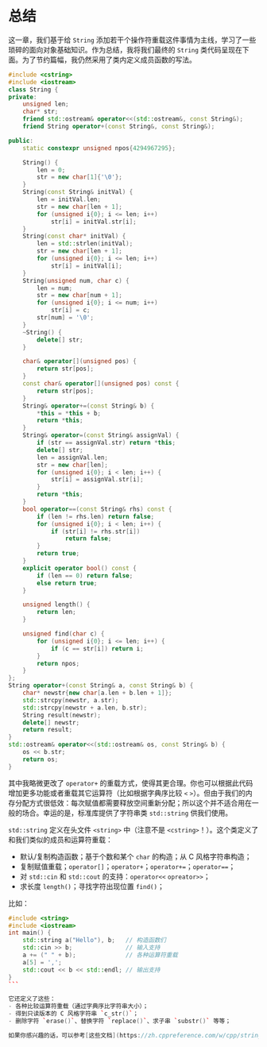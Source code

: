 # 总结

这一章，我们基于给 `String` 添加若干个操作符重载这件事情为主线，学习了一些琐碎的面向对象基础知识。作为总结，我将我们最终的 `String` 类代码呈现在下面。为了节约篇幅，我仍然采用了类内定义成员函数的写法。
```cpp
#include <cstring>
#include <iostream>
class String {
private:
    unsigned len;
    char* str;
    friend std::ostream& operator<<(std::ostream&, const String&);
    friend String operator+(const String&, const String&);

public:
    static constexpr unsigned npos{4294967295};

    String() {
        len = 0;
        str = new char[1]{'\0'};
    }
    String(const String& initVal) {
        len = initVal.len;
        str = new char[len + 1];
        for (unsigned i{0}; i <= len; i++)
            str[i] = initVal.str[i];
    }
    String(const char* initVal) {
        len = std::strlen(initVal);
        str = new char[len + 1];
        for (unsigned i{0}; i <= len; i++)
            str[i] = initVal[i];
    }
    String(unsigned num, char c) {
        len = num;
        str = new char[num + 1];
        for (unsigned i{0}; i <= num; i++)
            str[i] = c;
        str[num] = '\0';
    }
    ~String() {
        delete[] str;
    }

    char& operator[](unsigned pos) {
        return str[pos];
    }
    const char& operator[](unsigned pos) const {
        return str[pos];
    }
    String& operator+=(const String& b) {
        *this = *this + b;
        return *this; 
    }
    String& operator=(const String& assignVal) {
        if (str == assignVal.str) return *this;
        delete[] str;
        len = assignVal.len;
        str = new char[len];
        for (unsigned i{0}; i < len; i++) {
            str[i] = assignVal.str[i];
        }
        return *this;
    }
    bool operator==(const String& rhs) const {
        if (len != rhs.len) return false;
        for (unsigned i{0}; i < len; i++) {
            if (str[i] != rhs.str[i])
                return false;
        }
        return true;
    }
    explicit operator bool() const {
        if (len == 0) return false;
        else return true;
    }

    unsigned length() {
        return len;
    }

    unsigned find(char c) {
        for (unsigned i{0}; i <= len; i++) {
            if (c == str[i]) return i;
        }
        return npos;
    }
};
String operator+(const String& a, const String& b) {
    char* newstr{new char[a.len + b.len + 1]};
    std::strcpy(newstr, a.str);
    std::strcpy(newstr + a.len, b.str);
    String result(newstr);
    delete[] newstr;
    return result;
}
std::ostream& operator<<(std::ostream& os, const String& b) {
    os << b.str;
    return os;
}
```

其中我略微更改了 `operator+` 的重载方式，使得其更合理。你也可以根据此代码增加更多功能或者重载其它运算符（比如根据字典序比较 `<` `>`）。但由于我们的内存分配方式很低效：每次赋值都需要释放空间重新分配；所以这个并不适合用在一般的场合。幸运的是，标准库提供了字符串类 `std::string` 供我们使用。

`std::string` 定义在头文件 `<string>` 中（注意不是 `<cstring>`！）。这个类定义了和我们类似的成员和运算符重载：
- 默认/复制构造函数；基于个数和某个 `char` 的构造；从 C 风格字符串构造；
- 复制赋值重载；`operator[]`；`operator+`；`operator+=`；`operator==`；
- 对 `std::cin` 和 `std::cout` 的支持：`operator<<` `opreator>>`；
- 求长度 `length()`；寻找字符出现位置 `find()`；

比如：

````cpp codemo(show)
#include <string>
#include <iostream>
int main() {
    std::string a("Hello"), b;   // 构造函数们
    std::cin >> b;               // 输入支持
    a += (" " + b);              // 各种运算符重载
    a[5] = ',';
    std::cout << b << std::endl; // 输出支持
}
```

它还定义了这些：
- 各种比较运算符重载（通过字典序比字符串大小）；
- 得到只读版本的 C 风格字符串 `c_str()`；
- 删除字符 `erase()`、替换字符 `replace()`、求子串 `substr()` 等等；

如果你感兴趣的话，可以参考[这些文档](https://zh.cppreference.com/w/cpp/string/basic_string)了解其定义的全部操作；本书不会在标准库内容上做过多停留。你只需知道，作为标准库的字符串类，它在算法上做了一定程度的优化，使得我们能够比较高效地利用它处理字符串问题。
